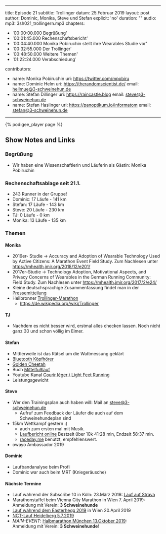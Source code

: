 
---
title: Episode 21
subtitle: Trollinger
datum: 25.Februar 2019
layout: post
author: Dominic, Monika, Steve und Stefan
explicit: 'no'
duration: ""
audio:
  mp3: 3sh021_trollingern.mp3
chapters:
- '00:00:00.000 Begrüßung'
- '00:01:45.000 Rechenschaftsbericht'
- '00:04:40.000 Monika Pobiruchin stellt ihre Wearables Studie vor'
- '00:32:55.000 Der Trollinger'
- '00:48:50.000 Weitere Themen'
- '01:22:24.000 Verabschiedung'

contributors:
- name: Monika Pobiruchin
  uri: https://twitter.com/mpobiru
- name: Dominic Helm
  uri: https://therandomscientist.de/
  email: hellmue@3-schweinehun.de
- name: Stefan Dillinger
  uri: https://raincastle.blog
  email: steve@3-schweinehun.de
- name: Stefan Haslinger
  uri: https://panoptikum.io/informatom
  email: stefan@3-schweinehun.de

---

{% podigee_player page %}

## Show Notes and Links

### Begrüßung

* Wir haben eine Wissenschaftlerin und Läuferin als Gästin: Monika Pobiruchin

### Rechenschaftsablage seit 21.1.

* 243 Runner in der Gruppe!
* Dominic: 17 Läufe - 141 km
* Stefan: 17 Läufe - 143 km 
* Steve: 20 Läufe - 230 km
* TJ: 0 Läufe - 0 km
* Monika: 13 Läufe - 135 km

### Themen

#### Monika

* 2016er- Studie -> Accuracy and Adoption of Wearable Technology Used by Active 
  Citizens: A Marathon Event Field Study. Zum Nachlesen unter 
  https://mhealth.jmir.org/2018/12/e201/
* 2017er-Studie -> Technology Adoption, Motivational Aspects, and Privacy 
  Concerns of Wearables in the German Running Community: Field Study. Zum 
  Nachlesen unter https://mhealth.jmir.org/2017/2/e24/
* Kleine deutschsprachige Zusammenfassung findet man in der 
  [Pressemitteilung](https://idw-online.de/de/pdfnews708041)
* Heilbronner [Trollinger-Marathon](https://www.trollinger-marathon.de/de/hauptmenue-links/start.html)
	* https://de.wikipedia.org/wiki/Trollinger

#### TJ

* Nachdem es nicht besser wird, erstmal alles checken lassen. Noch nicht ganz 
  30 und schon völlig im Eimer.

#### Stefan

* Mittlerweile ist das Rätsel um die Wattmessung geklärt
* [Bluetooth Köpfhörer](https://www.amazon.de/gp/product/B0753VDT2N/)
* [Golden Cheetah](https://www.goldencheetah.org/)
* Buch [Mittelfußlauf](https://www.amazon.de/Mittelfu%C3%9Flauf-Biomechanische-Grundlagen-praktische-effektivsten/dp/3767911140)
* Youtube Kanal 
  [Courir léger / Light Feet Running](https://www.youtube.com/channel/UCeTCHfWCqCkZCBOAORNYbQw)
* Leistungsgewicht

#### Steve

* Wer den Trainingsplan auch haben will: Mail an steve@3-schweinehun.de
  * Aufruf zum Feedback der Läufer die auch auf dem Schweinehundeplan sind
* 15km Wettkampf gestern :) 
  * auch zum ersten mal mit Musik.
  * [Laufbericht online](https://raincastle.blog/?p=767) Bestzeit über 
    10k 41:28 min, Endzeit 58:37 min. 
  * [raceday.me](https://raceday.me/v/9fb10b) benutzt, empfehlenswert.
* owayo Ambassador 2019
  
#### Dominic  

* Laufbandanalyse beim Profi
* Dominic war auch beim MRT (Kniegeräusche)
    
#### Nächste Termine

* Lauf während der Subscribe 10 in Köln: 23.März 2019: 
  [Lauf auf Strava](https://www.strava.com/clubs/313076/group_events/449691)
* Marathonstaffel beim Vienna City Marathon in Wien 7. April 2019: Anmeldung mit Verein: **3 Schweinehunde**
* [Lauf während dem Easterhegg 2019](https://www.strava.com/clubs/313076/group_events/445460) in Wien 20.April 2019
* [NCT-Lauf Heidelberg 5.7.2019](https://www.nct-heidelberg.de/das-nct/spenden/nct-lauf.html)
* *MAIN-EVENT*: [Halbmarathon München 13.Oktober 2019](https://www.abavent.de/anmeldeservice/334/1444/3883/?de):  
  Anmeldung mit Verein: **3 Schweinehunde**!

